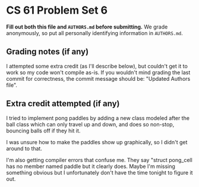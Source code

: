 CS 61 Problem Set 6
===================

**Fill out both this file and `AUTHORS.md` before submitting.** We grade
anonymously, so put all personally identifying information in `AUTHORS.md`.

Grading notes (if any)
----------------------

I attempted some extra credit (as I'll describe below), but couldn't get it to work so 
my code won't compile as-is. If you wouldn't mind grading the last commit for correctness,
the commit message should be: "Updated Authors file". 

Extra credit attempted (if any)
-------------------------------

I tried to implement pong paddles by adding a new class modeled after the ball class which
can only travel up and down, and does so non-stop, bouncing balls off if they hit it. 

I was unsure how to make the paddles show up graphically, so I didn't get around to that.

I'm also getting compiler errors that confuse me. They say "struct pong_cell has no 
member named paddle but it clearly does. Maybe I'm missing something obvious but 
I unfortunately don't have the time tonight to figure it out.
